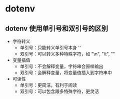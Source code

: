 # dotenv

## dotenv 使用单引号和双引号的区别

- 字符转义
  - 单引号：只能转义单引号本身 '\'
  - 双引号：可以转义多种特殊字符，如 "\n", "\t", "\"
- 变量插值
  - 单引号：不会解释变量，字符串会原样输出
  - 双引号：会解释变量，将变量值插入到字符串中
- 可读性
  - 单引号：更简洁，有利于阅读
  - 双引号：可以包含跟多特殊字符，更灵活
